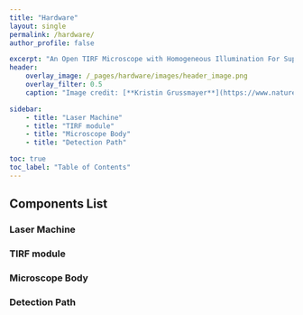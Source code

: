```yaml
---
title: "Hardware"
layout: single
permalink: /hardware/
author_profile: false

excerpt: "An Open TIRF Microscope with Homogeneous Illumination For Super-resolution Imaging"
header: 
    overlay_image: /_pages/hardware/images/header_image.png
    overlay_filter: 0.5
    caption: "Image credit: [**Kristin Grussmayer**](https://www.nature.com/articles/ncomms6830)"

sidebar:
    - title: "Laser Machine"
    - title: "TIRF module"
    - title: "Microscope Body"
    - title: "Detection Path"

toc: true
toc_label: "Table of Contents"
---
```

## Components List
### Laser Machine
### TIRF module
### Microscope Body
### Detection Path